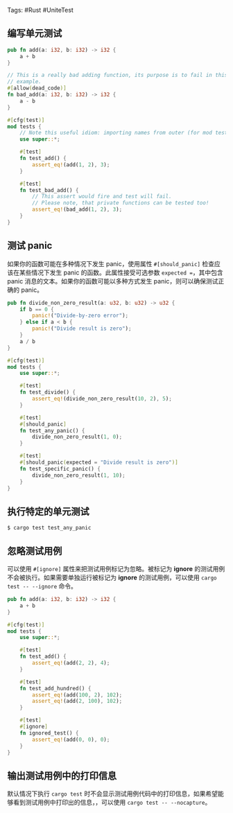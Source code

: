 Tags: #Rust #UniteTest

## 编写单元测试

```rust
pub fn add(a: i32, b: i32) -> i32 {
    a + b
}

// This is a really bad adding function, its purpose is to fail in this
// example.
#[allow(dead_code)]
fn bad_add(a: i32, b: i32) -> i32 {
    a - b
}

#[cfg(test)]
mod tests {
    // Note this useful idiom: importing names from outer (for mod tests) scope.
    use super::*;

    #[test]
    fn test_add() {
        assert_eq!(add(1, 2), 3);
    }

    #[test]
    fn test_bad_add() {
        // This assert would fire and test will fail.
        // Please note, that private functions can be tested too!
        assert_eq!(bad_add(1, 2), 3);
    }
}
```

## 测试 panic

如果你的函数可能在多种情况下发生 panic，使用属性 `#[should_panic]` 检查应该在某些情况下发生 panic 的函数。此属性接受可选参数 `expected =`，其中包含 panic 消息的文本。如果你的函数可能以多种方式发生 panic，则可以确保测试正确的 panic。

```rust
pub fn divide_non_zero_result(a: u32, b: u32) -> u32 {
    if b == 0 {
        panic!("Divide-by-zero error");
    } else if a < b {
        panic!("Divide result is zero");
    }
    a / b
}

#[cfg(test)]
mod tests {
    use super::*;

    #[test]
    fn test_divide() {
        assert_eq!(divide_non_zero_result(10, 2), 5);
    }

    #[test]
    #[should_panic]
    fn test_any_panic() {
        divide_non_zero_result(1, 0);
    }

    #[test]
    #[should_panic(expected = "Divide result is zero")]
    fn test_specific_panic() {
        divide_non_zero_result(1, 10);
    }
}
```

## 执行特定的单元测试

```shell
$ cargo test test_any_panic
```

## 忽略测试用例

可以使用 `#[ignore]` 属性来把测试用例标记为忽略。被标记为 **ignore** 的测试用例不会被执行。如果需要单独运行被标记为 **ignore** 的测试用例，可以使用 `cargo test -- --ignore` 命令。

```rust
pub fn add(a: i32, b: i32) -> i32 {
    a + b
}

#[cfg(test)]
mod tests {
    use super::*;

    #[test]
    fn test_add() {
        assert_eq!(add(2, 2), 4);
    }

    #[test]
    fn test_add_hundred() {
        assert_eq!(add(100, 2), 102);
        assert_eq!(add(2, 100), 102);
    }

    #[test]
    #[ignore]
    fn ignored_test() {
        assert_eq!(add(0, 0), 0);
    }
}
```

## 输出测试用例中的打印信息

默认情况下执行 `cargo test` 时不会显示测试用例代码中的打印信息，如果希望能够看到测试用例中打印出的信息，，可以使用 `cargo test -- --nocapture`。